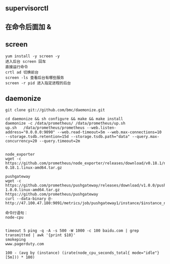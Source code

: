 
## supervisorctl

## 在命令后面加 & 

## screen 
    yum install -y screen -y 
    进入后台 screen 回车
    直接运行命令
    crtl ad 切换前台
    screen -ls 查看后台有哪些服务
    screen -r pid 进入指定进程的后台  


## daemonize
    git clone git://github.com/bmc/daemonize.git

    cd daemonize && sh configure && make && make install
    daemonize -c /data/prometheus/ /data/prometheus/up.sh
    up.sh   /data/prometheus/prometheus --web.listen-address="0.0.0.0:9090" --web.read-timeout=5m --web.max-connections=10 --storage.tsdb.retention=15d --storage.tsdb.path="data" --query.max-concurrency=20 --query.timeout=2m


    node_exporter
    wget -c https://github.com/prometheus/node_exporter/releases/download/v0.18.1/node_exporter-0.18.1.linux-amd64.tar.gz

    pushgateway
    wget -c https://github.com/prometheus/pushgateway/releases/download/v1.0.0/pushgateway-1.0.0.linux-amd64.tar.gz
    https://github.com/prometheus/pushgateway
    curl --data-binary @- http://47.100.47.180:9091/metrics/job/pushgateway1/instance/$instance_name

    命令行语句：
    node-cpu


    timeout 5 ping -q -A -s 500 -W 1000 -c 100 baidu.com | grep transmitted | awk '{print $10}'
    smokeping
    www.pagerduty.com

    100 - (avg by (instance) (irate(node_cpu_seconds_total{ mode="idle"}[5m])) * 100)
